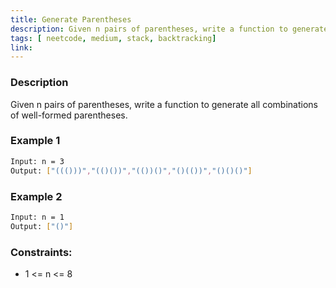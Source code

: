 ```yaml
---
title: Generate Parentheses
description: Given n pairs of parentheses, write a function to generate all combinations of well-formed parentheses.
tags: [ neetcode, medium, stack, backtracking]
link: 
---
```


### Description

Given n pairs of parentheses, write a function to generate all combinations of well-formed parentheses.

### Example 1

```bash
Input: n = 3
Output: ["((()))","(()())","(())()","()(())","()()()"]
```

### Example 2

```bash
Input: n = 1
Output: ["()"]
```

### Constraints:

- 1 <= n <= 8